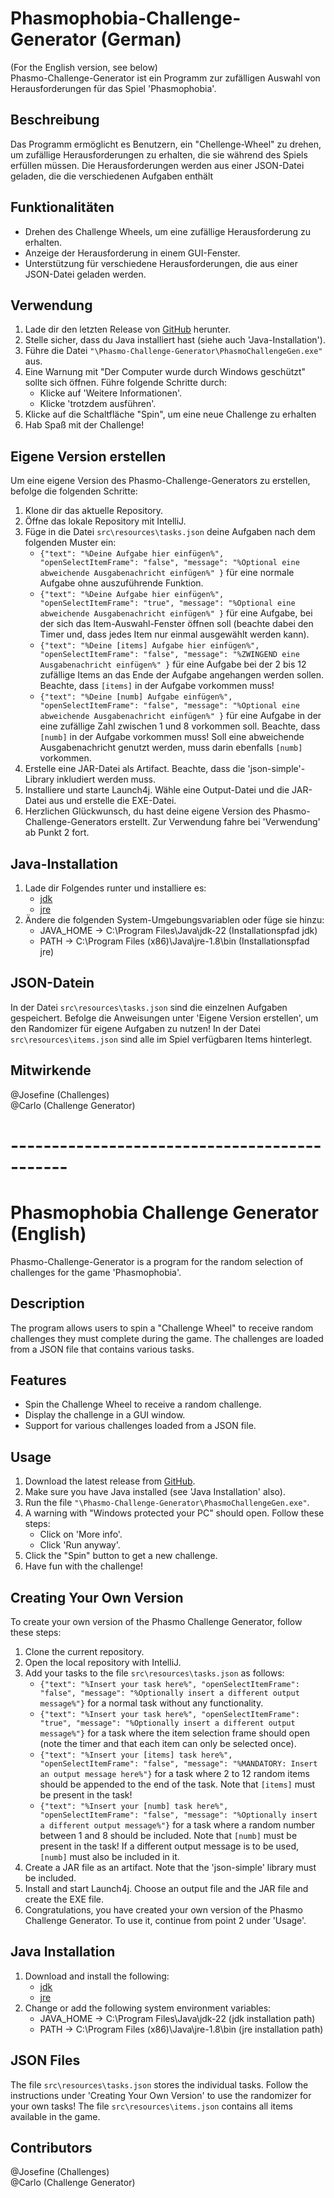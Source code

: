 # Phasmophobia-Challenge-Generator (German)
(For the English version, see below)\
Phasmo-Challenge-Generator ist ein Programm zur zufälligen Auswahl von Herausforderungen für das Spiel 'Phasmophobia'.

## Beschreibung
Das Programm ermöglicht es Benutzern, ein "Chellenge-Wheel" zu drehen, um zufällige Herausforderungen zu erhalten, die sie während des Spiels erfüllen müssen. Die Herausforderungen werden aus einer JSON-Datei geladen, die die verschiedenen Aufgaben enthält

## Funktionalitäten
- Drehen des Challenge Wheels, um eine zufällige Herausforderung zu erhalten.
- Anzeige der Herausforderung in einem GUI-Fenster.
- Unterstützung für verschiedene Herausforderungen, die aus einer JSON-Datei geladen werden.

## Verwendung
1. Lade dir den letzten Release von [GitHub](https://github.com/Canoobi/Phasmo-Challenge-Generator/releases) herunter.
2. Stelle sicher, dass du Java installiert hast (siehe auch 'Java-Installation').
3. Führe die Datei ```"\Phasmo-Challenge-Generator\PhasmoChallengeGen.exe"``` aus.
4. Eine Warnung mit "Der Computer wurde durch Windows geschützt" sollte sich öffnen. Führe folgende Schritte durch:
   - Klicke auf 'Weitere Informationen'.
   - Klicke 'trotzdem ausführen'.
5. Klicke auf die Schaltfläche "Spin", um eine neue Challenge zu erhalten
6. Hab Spaß mit der Challenge!

## Eigene Version erstellen
Um eine eigene Version des Phasmo-Challenge-Generators zu erstellen, befolge die folgenden Schritte:
1. Klone dir das aktuelle Repository.
2. Öffne das lokale Repository mit IntelliJ.
3. Füge in die Datei ```src\resources\tasks.json``` deine Aufgaben nach dem folgenden Muster ein:
   - ```{"text": "%Deine Aufgabe hier einfügen%", "openSelectItemFrame": "false", "message": "%Optional eine abweichende Ausgabenachricht einfügen%" }``` für eine normale Aufgabe ohne auszuführende Funktion.
   - ```{"text": "%Deine Aufgabe hier einfügen%", "openSelectItemFrame": "true", "message": "%Optional eine abweichende Ausgabenachricht einfügen%" }``` für eine Aufgabe, bei der sich das Item-Auswahl-Fenster öffnen soll (beachte dabei den Timer und, dass jedes Item nur einmal ausgewählt werden kann).
   - ```{"text": "%Deine [items] Aufgabe hier einfügen%", "openSelectItemFrame": "false", "message": "%ZWINGEND eine Ausgabenachricht einfügen%" }``` für eine Aufgabe bei der 2 bis 12 zufällige Items an das Ende der Aufgabe angehangen werden sollen. Beachte, dass ```[items]``` in der Aufgabe vorkommen muss!
   - ```{"text": "%Deine [numb] Aufgabe einfügen%", "openSelectItemFrame": "false", "message": "%Optional eine abweichende Ausgabenachricht einfügen%" }``` für eine Aufgabe in der eine zufällige Zahl zwischen 1 und 8 vorkommen soll. Beachte, dass ```[numb]``` in der Aufgabe vorkommen muss! Soll eine abweichende Ausgabenachricht genutzt werden, muss darin ebenfalls ```[numb]``` vorkommen.
4. Erstelle eine JAR-Datei als Artifact. Beachte, dass die 'json-simple'-Library inkludiert werden muss.
5. Installiere und starte Launch4j. Wähle eine Output-Datei und die JAR-Datei aus und erstelle die EXE-Datei.
6. Herzlichen Glückwunsch, du hast deine eigene Version des Phasmo-Challenge-Generators erstellt. Zur Verwendung fahre bei 'Verwendung' ab Punkt 2 fort.

## Java-Installation
1. Lade dir Folgendes runter und installiere es:
   - [jdk](https://www.oracle.com/de/java/technologies/downloads/#jdk22-windows)
   - [jre](https://javadl.oracle.com/webapps/download/AutoDL?BundleId=249550_4d245f941845490c91360409ecffb3b4) 
2. Ändere die folgenden System-Umgebungsvariablen oder füge sie hinzu:
   - JAVA_HOME &rarr; C:\Program Files\Java\jdk-22 (Installationspfad jdk)
   - PATH &rarr; C:\Program Files (x86)\Java\jre-1.8\bin (Installationspfad jre)

## JSON-Datein
In der Datei ```src\resources\tasks.json``` sind die einzelnen Aufgaben gespeichert. Befolge die Anweisungen unter 'Eigene Version erstellen', um den Randomizer für eigene Aufgaben zu nutzen!
In der Datei ```src\resources\items.json``` sind alle im Spiel verfügbaren Items hinterlegt.

## Mitwirkende
@Josefine (Challenges)\
@Carlo (Challenge Generator)

# ---------------------------------------------

# Phasmophobia Challenge Generator (English)
Phasmo-Challenge-Generator is a program for the random selection of challenges for the game 'Phasmophobia'.

## Description
The program allows users to spin a "Challenge Wheel" to receive random challenges they must complete during the game. The challenges are loaded from a JSON file that contains various tasks.

## Features
- Spin the Challenge Wheel to receive a random challenge.
- Display the challenge in a GUI window.
- Support for various challenges loaded from a JSON file.

## Usage
1. Download the latest release from [GitHub](https://github.com/Canoobi/Phasmo-Challenge-Generator/releases).
2. Make sure you have Java installed (see 'Java Installation' also).
3. Run the file ```"\Phasmo-Challenge-Generator\PhasmoChallengeGen.exe"```.
4. A warning with "Windows protected your PC" should open. Follow these steps:
   - Click on 'More info'.
   - Click 'Run anyway'.
5. Click the "Spin" button to get a new challenge.
6. Have fun with the challenge!

## Creating Your Own Version
To create your own version of the Phasmo Challenge Generator, follow these steps:
1. Clone the current repository.
2. Open the local repository with IntelliJ.
3. Add your tasks to the file ```src\resources\tasks.json``` as follows:
   - ```{"text": "%Insert your task here%", "openSelectItemFrame": "false", "message": "%Optionally insert a different output message%"}``` for a normal task without any functionality.
   - ```{"text": "%Insert your task here%", "openSelectItemFrame": "true", "message": "%Optionally insert a different output message%"}``` for a task where the item selection frame should open (note the timer and that each item can only be selected once).
   - ```{"text": "%Insert your [items] task here%", "openSelectItemFrame": "false", "message": "%MANDATORY: Insert an output message here%"}``` for a task where 2 to 12 random items should be appended to the end of the task. Note that ```[items]``` must be present in the task!
   - ```{"text": "%Insert your [numb] task here%", "openSelectItemFrame": "false", "message": "%Optionally insert a different output message%"}``` for a task where a random number between 1 and 8 should be included. Note that ```[numb]``` must be present in the task! If a different output message is to be used, ```[numb]``` must also be included in it.
4. Create a JAR file as an artifact. Note that the 'json-simple' library must be included.
5. Install and start Launch4j. Choose an output file and the JAR file and create the EXE file.
6. Congratulations, you have created your own version of the Phasmo Challenge Generator. To use it, continue from point 2 under 'Usage'.

## Java Installation
1. Download and install the following:
   - [jdk](https://www.oracle.com/java/technologies/downloads/#jdk22-windows)
   - [jre](https://www.oracle.com/java/technologies/downloads/#jdk22-windows)
2. Change or add the following system environment variables:
   - JAVA_HOME &rarr; C:\Program Files\Java\jdk-22 (jdk installation path)
   - PATH &rarr; C:\Program Files (x86)\Java\jre-1.8\bin (jre installation path)

## JSON Files
The file ```src\resources\tasks.json``` stores the individual tasks. Follow the instructions under 'Creating Your Own Version' to use the randomizer for your own tasks!
The file ```src\resources\items.json``` contains all items available in the game.

## Contributors
@Josefine (Challenges)\
@Carlo (Challenge Generator)
